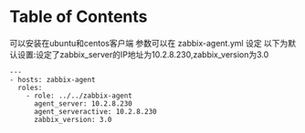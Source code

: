 Table of Contents
================
可以安装在ubuntu和centos客户端
参数可以在 zabbix-agent.yml 设定
以下为默认设置:设定了zabbix_server的IP地址为10.2.8.230,zabbix_version为3.0

```
---
- hosts: zabbix-agent
  roles:
    - role: ../../zabbix-agent
      agent_server: 10.2.8.230
      agent_serveractive: 10.2.8.230
      zabbix_version: 3.0
```
